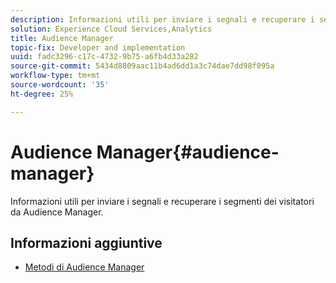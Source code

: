 ```yaml
---
description: Informazioni utili per inviare i segnali e recuperare i segmenti dei visitatori da Audience Manager.
solution: Experience Cloud Services,Analytics
title: Audience Manager
topic-fix: Developer and implementation
uuid: fadc3296-c17c-4732-9b75-a6fb4d33a282
source-git-commit: 5434d8809aac11b4ad6dd1a3c74dae7dd98f095a
workflow-type: tm+mt
source-wordcount: '35'
ht-degree: 25%

---
```



# Audience Manager{#audience-manager}

Informazioni utili per inviare i segnali e recuperare i segmenti dei visitatori da Audience Manager.

## Informazioni aggiuntive

+ [Metodi di Audience Manager](/help/windows-appstore/audiencemgmt/audience-manager-methods.md)